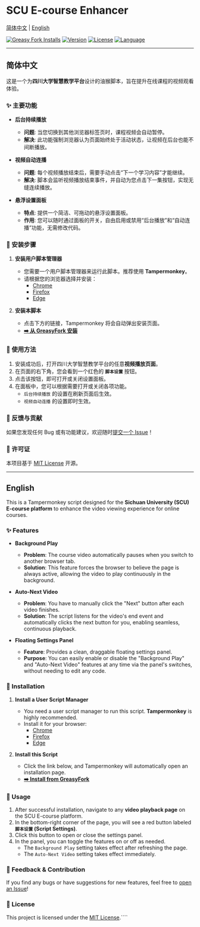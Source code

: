 # SCU E-course Enhancer

[简体中文](#简体中文) | [English](#english)

[![Greasy Fork Installs](https://img.shields.io/greasyfork/dt/547083?style=for-the-badge&logo=tampermonkey)](https://greasyfork.org/zh-CN/scripts/547083)
[![Version](https://img.shields.io/badge/version-2.1-blue?style=for-the-badge)](https://greasyfork.org/zh-CN/scripts/547083)
[![License](https://img.shields.io/badge/license-MIT-green?style=for-the-badge)](https://github.com/ff66ccff/SCU-E-course-Enhancer/blob/main/LICENSE)
[![Language](https://img.shields.io/badge/language-JavaScript-yellow?style=for-the-badge)](https://github.com/ff66ccff/SCU-E-course-Enhancer)

---

## 简体中文

这是一个为**四川大学智慧教学平台**设计的油猴脚本，旨在提升在线课程的视频观看体验。

### ✨ 主要功能

*   **后台持续播放**
    *   **问题**: 当您切换到其他浏览器标签页时，课程视频会自动暂停。
    *   **解决**: 此功能强制浏览器认为页面始终处于活动状态，让视频在后台也能不间断播放。

*   **视频自动连播**
    *   **问题**: 每个视频播放结束后，需要手动点击“下一个学习内容”才能继续。
    *   **解决**: 脚本会监听视频播放结束事件，并自动为您点击下一集按钮，实现无缝连续播放。

*   **悬浮设置面板**
    *   **特点**: 提供一个简洁、可拖动的悬浮设置面板。
    *   **作用**: 您可以随时通过面板的开关，自由启用或禁用“后台播放”和“自动连播”功能，无需修改代码。

### 🚀 安装步骤

1.  **安装用户脚本管理器**
    *   您需要一个用户脚本管理器来运行此脚本。推荐使用 **Tampermonkey**。
    *   请根据您的浏览器选择并安装：
        *   [Chrome](https://chrome.google.com/webstore/detail/tampermonkey/dhdgffkkebhmkfjojejmpbldmpobfkfo)
        *   [Firefox](https://addons.mozilla.org/firefox/addon/tampermonkey/)
        *   [Edge](https://microsoftedge.microsoft.com/addons/detail/tampermonkey/iikmkjmpaadaobahmlepeloendndfphd)

2.  **安装本脚本**
    *   点击下方的链接，Tampermonkey 将会自动弹出安装页面。
    *   **[➡️ 从 GreasyFork 安装](https://greasyfork.org/zh-CN/scripts/547083)**

### 📖 使用方法

1.  安装成功后，打开四川大学智慧教学平台的任意**视频播放页面**。
2.  在页面的右下角，您会看到一个红色的 **`脚本设置`** 按钮。
3.  点击该按钮，即可打开或关闭设置面板。
4.  在面板中，您可以根据需要打开或关闭各项功能。
    *   `后台持续播放` 的设置在刷新页面后生效。
    *   `视频自动连播` 的设置即时生效。

### 💬 反馈与贡献

如果您发现任何 Bug 或有功能建议，欢迎随时[提交一个 Issue](https://github.com/ff66ccff/SCU-E-course-Enhancer/issues)！

### 📄 许可证

本项目基于 [MIT License](https://github.com/ff66ccff/SCU-E-course-Enhancer/blob/main/LICENSE) 开源。

---

## English

This is a Tampermonkey script designed for the **Sichuan University (SCU) E-course platform** to enhance the video viewing experience for online courses.

### ✨ Features

*   **Background Play**
    *   **Problem**: The course video automatically pauses when you switch to another browser tab.
    *   **Solution**: This feature forces the browser to believe the page is always active, allowing the video to play continuously in the background.

*   **Auto-Next Video**
    *   **Problem**: You have to manually click the "Next" button after each video finishes.
    *   **Solution**: The script listens for the video's end event and automatically clicks the next button for you, enabling seamless, continuous playback.

*   **Floating Settings Panel**
    *   **Feature**: Provides a clean, draggable floating settings panel.
    *   **Purpose**: You can easily enable or disable the "Background Play" and "Auto-Next Video" features at any time via the panel's switches, without needing to edit any code.

### 🚀 Installation

1.  **Install a User Script Manager**
    *   You need a user script manager to run this script. **Tampermonkey** is highly recommended.
    *   Install it for your browser:
        *   [Chrome](https://chrome.google.com/webstore/detail/tampermonkey/dhdgffkkebhmkfjojejmpbldmpobfkfo)
        *   [Firefox](https://addons.mozilla.org/firefox/addon/tampermonkey/)
        *   [Edge](https://microsoftedge.microsoft.com/addons/detail/tampermonkey/iikmkjmpaadaobahmlepeloendndfphd)

2.  **Install this Script**
    *   Click the link below, and Tampermonkey will automatically open an installation page.
    *   **[➡️ Install from GreasyFork](https://greasyfork.org/en/scripts/547083)**

### 📖 Usage

1.  After successful installation, navigate to any **video playback page** on the SCU E-course platform.
2.  In the bottom-right corner of the page, you will see a red button labeled **`脚本设置` (Script Settings)**.
3.  Click this button to open or close the settings panel.
4.  In the panel, you can toggle the features on or off as needed.
    *   The `Background Play` setting takes effect after refreshing the page.
    *   The `Auto-Next Video` setting takes effect immediately.

### 💬 Feedback & Contribution

If you find any bugs or have suggestions for new features, feel free to [open an Issue](https://github.com/ff66ccff/SCU-E-course-Enhancer/issues)!

### 📄 License

This project is licensed under the [MIT License](https://github.com/ff66ccff/SCU-E-course-Enhancer/blob/main/LICENSE).````
